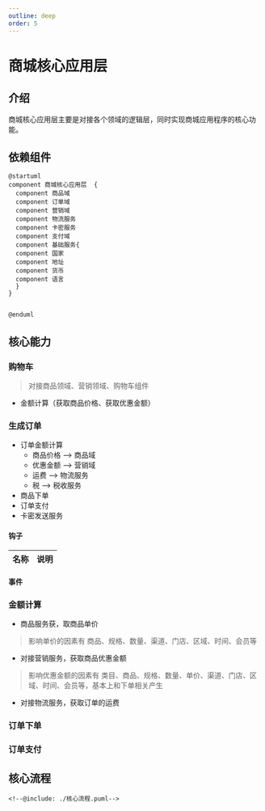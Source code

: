 ```yaml
---
outline: deep
order: 5
---
```

# 商城核心应用层

## 介绍
商城核心应用层主要是对接各个领域的逻辑层，同时实现商城应用程序的核心功能。

## 依赖组件

```plantuml
@startuml
component 商城核心应用层  {
  component 商品域
  component 订单域
  component 营销域
  component 物流服务
  component 卡密服务
  component 支付域
  component 基础服务{
  component 国家
  component 地址
  component 货币
  component 语言
  }
}


@enduml
```

## 核心能力

### 购物车
> 对接商品领域、营销领域、购物车组件
  - 金额计算（获取商品价格、获取优惠金额）


### 生成订单
   - 订单金额计算
     - 商品价格 --> 商品域
     - 优惠金额 --> 营销域
     - 运费  --> 物流服务
     - 税  --> 税收服务
   - 商品下单
   - 订单支付
   - 卡密发送服务

#### 钩子
| 名称 | 说明 |
|----|----|

#### 事件


### 金额计算
  - 商品服务获，取商品单价
  > 影响单价的因素有 商品、规格、数量、渠道、门店、区域、时间、会员等
  - 对接营销服务，获取商品优惠金额
  > 影响优惠金额的因素有 类目、商品、规格、数量、单价、渠道、门店、区域、时间、会员等，基本上和下单相关产生
  - 对接物流服务，获取订单的运费
### 订单下单

### 订单支付


## 核心流程

```plantuml
<!--@include: ./核心流程.puml-->

```



